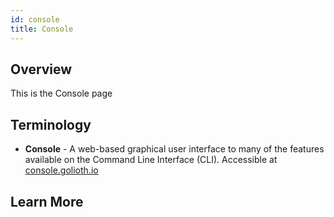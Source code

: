 ```yaml
---
id: console
title: Console
---
```


## Overview

This is the Console page

## Terminology

* **Console** - A web-based graphical user interface to many of the features available on the Command Line Interface (CLI). Accessible at [console.golioth.io](https://console.golioth.io)

## Learn More
